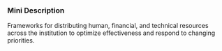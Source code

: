 ### Mini Description

Frameworks for distributing human, financial, and technical resources across the institution to optimize effectiveness and respond to changing priorities.
